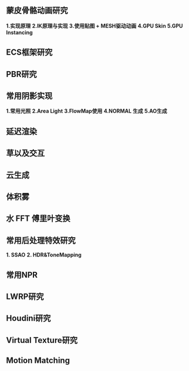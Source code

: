 ## 蒙皮骨骼动画研究
**1.实现原理**
**2.IK原理与实现**
**3.使用贴图 + MESH驱动动画**
**4.GPU Skin**
**5.GPU Instancing**


## ECS框架研究

## PBR研究

## 常用阴影实现
**1.常用光照**
**2.Area Light**
**3.FlowMap使用**
**4.NORMAL 生成**
**5.AO生成**

## 延迟渲染

## 草以及交互

## 云生成

## 体积雾

## 水 FFT 傅里叶变换

## 常用后处理特效研究
**1. SSAO**
**2. HDR&ToneMapping**

## 常用NPR

## LWRP研究

## Houdini研究

## Virtual Texture研究

## Motion Matching
